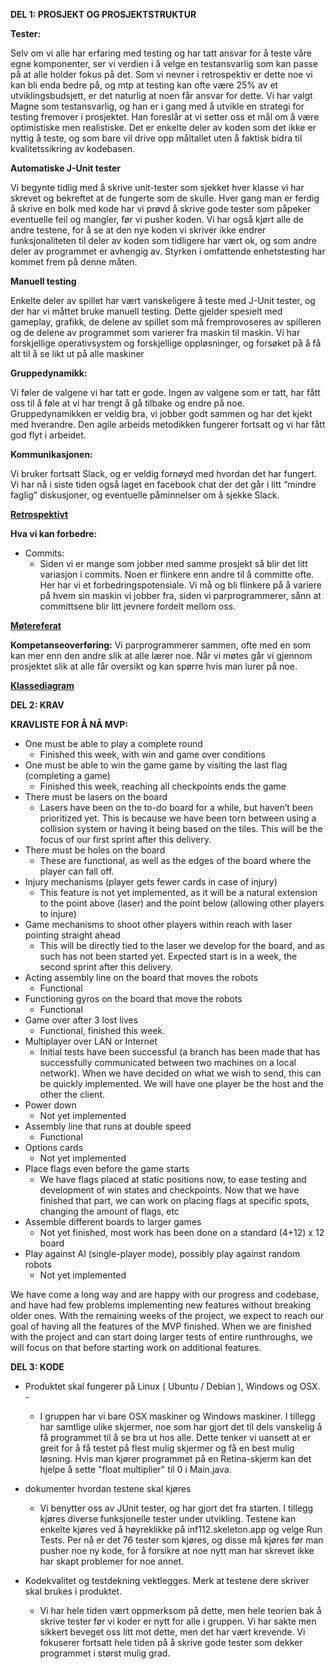 **DEL 1: PROSJEKT OG PROSJEKTSTRUKTUR**

**Tester:**

Selv om vi alle har erfaring med testing og har tatt ansvar for å teste våre egne komponenter, ser vi verdien i å velge en testansvarlig som kan passe på at alle holder fokus på det. Som vi nevner i retrospektiv er dette noe vi kan bli enda bedre på, og mtp at testing kan ofte være 25% av et utviklingsbudsjett, er det naturlig at noen får ansvar for dette. Vi har valgt Magne som testansvarlig, og han er i gang med å utvikle en strategi for testing fremover i prosjektet. Han foreslår at vi setter oss et mål om å være optimistiske men realistiske. Det er enkelte deler av koden som det ikke er nyttig å teste, og som bare vil drive opp måltallet uten å faktisk bidra til kvalitetssikring av kodebasen. 

**Automatiske J-Unit tester**

Vi begynte tidlig med å skrive unit-tester som sjekket hver klasse vi har skrevet og bekreftet at de fungerte som de skulle. Hver gang man er ferdig å skrive en bolk med kode har vi prøvd å skrive gode tester som påpeker eventuelle feil og mangler, før vi pusher koden. Vi har også kjørt alle de andre testene, for å se at den nye koden vi skriver ikke endrer funksjonaliteten til deler av koden som tidligere har vært ok, og som andre deler av programmet er avhengig av. Styrken i omfattende enhetstesting har kommet frem på denne måten.

**Manuell testing**

Enkelte deler av spillet har vært vanskeligere å teste med J-Unit tester, og der har vi måttet bruke manuell testing. Dette gjelder spesielt med gameplay, grafikk, de delene av spillet som må fremprovoseres av spilleren og de delene av programmet som varierer fra maskin til maskin. Vi har forskjellige operativsystem og forskjellige oppløsninger, og forsøket på å få alt til å se likt ut på alle maskiner 

**Gruppedynamikk:**

Vi føler de valgene vi har tatt er gode. Ingen av valgene som er tatt, har fått oss til å føle at vi har trengt å gå tilbake og endre på noe. Gruppedynamikken er veldig bra, vi jobber godt sammen og har det kjekt med hverandre. Den agile arbeids metodikken fungerer fortsatt og vi har fått god flyt i arbeidet. 

**Kommunikasjonen:**

Vi bruker fortsatt Slack, og er veldig fornøyd med hvordan det har fungert. Vi har nå i siste tiden også laget en facebook chat der det går i litt “mindre faglig” diskusjoner, og eventuelle påminnelser om å sjekke Slack.

[**Retrospektivt**](https://github.com/inf112-v19/The_Terminators/blob/master/Deliverables/Retrospektivt%2028.03docx.pdf)

**Hva vi kan forbedre:**

* Commits: 
  * Siden vi er mange som jobber med samme prosjekt så blir det litt variasjon i commits. Noen er flinkere enn andre til å committe ofte. Her har vi et forbedringspotensiale. Vi må og bli flinkere på å variere på hvem sin maskin vi jobber fra, siden vi parprogrammerer, sånn at committsene blir litt jevnere fordelt mellom oss. 

[**Møtereferat**](https://github.com/inf112-v19/The_Terminators/blob/master/Deliverables/Meetings.md)

**Kompetanseoverføring:**
Vi parprogrammerer sammen, ofte med en som kan mer enn den andre slik at alle lærer noe. Når vi møtes går vi gjennom prosjektet slik at alle får oversikt og kan spørre hvis man lurer på noe. 

[**Klassediagram**](https://github.com/inf112-v19/The_Terminators/blob/master/Deliverables/uml%203.png)

**DEL 2: KRAV**

**KRAVLISTE FOR Å NÅ MVP:**

* One must be able to play a complete round 
  * Finished this week, with win and game over conditions
* One must be able to win the game game by visiting the last flag (completing a game)
  * Finished this week, reaching all checkpoints ends the game 
* There must be lasers on the board 
  * Lasers have been on the to-do board for a while, but haven’t been prioritized yet. This is because we have been torn between using a collision system or having it being based on the tiles. This will be the focus of our first sprint after this delivery.
* There must be holes on the board 
  * These are functional, as well as the edges of the board where the player can fall off.
* Injury mechanisms (player gets fewer cards in case of injury) 
  * This feature is not yet implemented, as it will be a natural extension to the point above (laser) and the point below (allowing other players to injure)
* Game mechanisms to shoot other players within reach with laser pointing straight ahead 
  * This will be directly tied to the laser we develop for the board, and as such has not been started yet. Expected start is in a week, the second sprint after this delivery.
* Acting assembly line on the board that moves the robots 
  * Functional
* Functioning gyros on the board that move the robots 
  * Functional
* Game over after 3 lost lives 
  * Functional, finished this week.
* Multiplayer over LAN or Internet 
  * Initial tests have been successful (a branch has been made that has successfully communicated between two machines on a local network). When we have decided on what we wish to send, this can be quickly implemented. We will have one player be the host and the other the client. 
* Power down 
  * Not yet implemented
* Assembly line that runs at double speed 
  * Functional
* Options cards 
  * Not yet implemented
* Place flags even before the game starts 
  * We have flags placed at static positions now, to ease testing and development of win states and checkpoints. Now that we have finished that part, we can work on placing flags at specific spots, changing the amount of flags, etc
* Assemble different boards to larger games
  * Not yet finished, most work has been done on a standard (4+12) x 12 board
* Play against AI (single-player mode), possibly play against random robots 
  * Not yet implemented

We have come a long way and are happy with our progress and codebase, and have had few problems implementing new features without breaking older ones. With the remaining weeks of the project, we expect to reach our goal of having all the features of the MVP finished. When we are finished with the project and can start doing larger tests of entire runthroughs, we will focus on that before starting work on additional features. 


**DEL 3: KODE**

 * Produktet skal fungerer på Linux ( Ubuntu / Debian ), Windows og OSX. -
   * I gruppen har vi bare OSX maskiner og Windows maskiner. I tillegg har samtlige ulike skjermer, noe som har gjort det til dels vanskelig å få programmet til å se bra ut hos alle. Dette tenker vi uansett at er greit for å få testet på flest mulig skjermer og få en best mulig løsning. Hvis man kjører programmet på en Retina-skjerm kan det hjelpe å sette "float multiplier" til 0 i Main.java.

* dokumenter hvordan testene skal kjøres
  * Vi benytter oss av JUnit tester, og har gjort det fra starten. I tillegg kjøres diverse funksjonelle tester under utvikling. Testene kan enkelte kjøres ved å høyreklikke på inf112.skeleton.app og velge Run Tests. Per nå er det 76 tester som kjøres, og disse må kjøres før man pusher noe ny kode, for å forsikre at noe nytt man har skrevet ikke har skapt problemer for noe annet. 
  
 
* Kodekvalitet og testdekning vektlegges. Merk at testene dere skriver skal brukes i produktet.
  * Vi har hele tiden vært oppmerksom på dette, men hele teorien bak å skrive tester før vi koder er nytt for alle i gruppen. Vi har sakte men sikkert beveget oss litt mot dette, men det har vært krevende. Vi fokuserer fortsatt hele tiden på å skrive gode tester som dekker programmet i størst mulig grad.



